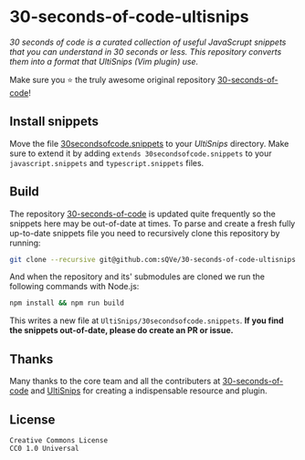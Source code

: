 # 30-seconds-of-code-ultisnips

_30 seconds of code is a curated collection of useful JavaScrupt snippets that you can understand in 30 seconds or less. This repository converts them into a format that UltiSnips (Vim plugin) use._

Make sure you ⭐️ the truly awesome original repository [30-seconds-of-code](https://github.com/Chalarangelo/30-seconds-of-code)!

## Install snippets

Move the file [30secondsofcode.snippets](https://raw.githubusercontent.com/sQVe/30-seconds-of-code-ultisnips/master/UltiSnips/30secondsofcode.snippets) to your _UltiSnips_ directory. Make sure to extend it by adding `extends 30secondsofcode.snippets` to your `javascript.snippets` and `typescript.snippets` files.

## Build

The repository [30-seconds-of-code](https://github.com/Chalarangelo/30-seconds-of-code) is updated quite frequently so the snippets here may be out-of-date at times. To parse and create a fresh fully up-to-date snippets file you need to recursively clone this repository by running:

```sh
git clone --recursive git@github.com:sQVe/30-seconds-of-code-ultisnips.git
```

And when the repository and its' submodules are cloned we run the following commands with Node.js:

```sh
npm install && npm run build
```

This writes a new file at `UltiSnips/30secondsofcode.snippets`. **If you find the snippets out-of-date, please do create an PR or issue.**

## Thanks

Many thanks to the core team and all the contributers at [30-seconds-of-code](https://github.com/Chalarangelo/30-seconds-of-code) and [UltiSnips](https://github.com/SirVer/ultisnips) for creating a indispensable resource and plugin.

## License

```
Creative Commons License
CC0 1.0 Universal
```
